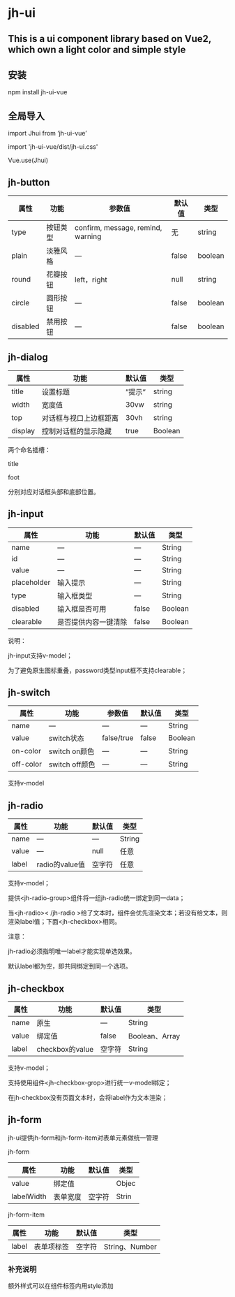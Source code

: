 # jh-ui
## This is a ui component library based on Vue2, which own a light color and simple style

## 安装

npm install jh-ui-vue

## 全局导入

import Jhui from ‘jh-ui-vue’

import 'jh-ui-vue/dist/jh-ui.css'

Vue.use(Jhui)




## jh-button

| 属性     | 功能     | 参数值                            | 默认值 | 类型    |
|----------|----------|----------------------------------|-------|---------|
| type     | 按钮类型 | confirm, message, remind, warning | 无     | string  |
| plain    | 淡雅风格 | —                                 | false  | boolean |
| round    | 花瓣按钮 | left，right                       | null   | string  |
| circle   | 圆形按钮 | —                                 | false  | boolean |
| disabled | 禁用按钮 | —                                 | false  | boolean |

## jh-dialog

| 属性    | 功能                   | 默认值 | 类型    |
|---------|------------------------|--------|--------|
| title   | 设置标题               | “提示“ | string  |
| width   | 宽度值                 | 30vw   | string |
| top     | 对话框与视口上边框距离 | 30vh   | string  |
| display | 控制对话框的显示隐藏   | true   | Boolean |

两个命名插槽：

title

foot

分别对应对话框头部和底部位置。

## jh-input

| 属性        | 功能                 | 默认值 | 类型    |
|-------------|---------------------|--------|--------|
| name        | —                   | —      | String |
| id          | —                   | —      | String |
| value       | —                   | —      | String |
| placeholder | 输入提示             | —      | String |
| type        | 输入框类型           | —      | String |
| disabled    | 输入框是否可用       | false  | Boolean|
| clearable   | 是否提供内容一键清除 | false  | Boolean |

说明：

jh-input支持v-model；

为了避免原生图标重叠，password类型input框不支持clearable；

## jh-switch

| 属性      | 功能           | 参数值     | 默认值 | 类型    |
|-----------|---------------|------------|--------|--------|
| name      | —              | —         | —      | String  |
| value     | switch状态     | false/true | false  | Boolean |
| on-color  | switch on颜色  | —          | —      | String  |
| off-color | switch off颜色 | —          | —      | String  |

支持v-model

## jh-radio

| 属性  | 功能           | 默认值 | 类型   |
|-------|---------------|--------|--------|
| name  | —              | —      | String |
| value | —              | null   | 任意   |
| label | radio的value值 | 空字符 | 任意   |

支持v-model；

提供\<jh-radio-group\>组件将一组jh-radio统一绑定到同一data；

当\<jh-radio\>\< /jh-radio
\>给了文本时，组件会优先渲染文本；若没有给文本，则渲染label值；下面\<jh-checkbox\>相同。

注意：

jh-radio必须指明唯一label才能实现单选效果。

默认label都为空，即共同绑定到同一个选项。

## jh-checkbox

| 属性   | 功能            | 默认值 | 类型           |
|--------|----------------|--------|---------------|
| name   | 原生            | —      | String         |
| value  | 绑定值          | false  | Boolean、Array |
| label  | checkbox的value | 空字符 | String         |

支持v-model；

支持使用组件\<jh-checkbox-grop\>进行统一v-model绑定；

在jh-checkbox没有页面文本时，会将label作为文本渲染；

## jh-form

jh-ui提供jh-form和jh-form-item对表单元素做统一管理

jh-form

| 属性       | 功能     | 默认值 | 类型  |
|------------|----------|-------|-------|
| value      | 绑定值   |        | Objec |
| labelWidth | 表单宽度 | 空字符 | Strin |

jh-form-item

| 属性  | 功能       | 默认值 | 类型           |
|-------|-----------|--------|----------------|
| label | 表单项标签 | 空字符 | String、Number |

### 补充说明
额外样式可以在组件标签内用style添加



